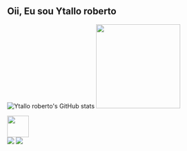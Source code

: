 ## Oii, Eu sou Ytallo roberto

![Ytallo roberto's GitHub stats](https://github-readme-stats.vercel.app/api?username=YtalloRoberto&show_icons=true&theme=merko)
<img height="195em" src="https://github-readme-stats.vercel.app/api/top-langs/?username=YtalloRoberto&layout=compact&langs_count=16&theme=dark"/>

<div>
<img src="https://github.com/hugovk/python-logos/blob/master/img/Python.png" width=50 height=50
<div>     
<div>
  <a href = "mailto: ytallo.lobo@gmail.com"><img src="https://img.shields.io/badge/-Gmail-%23EA4335?style=for-the-badge&logo=gmail&logoColor=white" target="_blank"></a>
  <a href="https://www.linkedin.com/in/ytallol%C3%B4bo/" target="_blank"><img src="https://img.shields.io/badge/-LinkedIn-%230077B5?style=for-the-badge&logo=linkedin&logoColor=white" target="_blank"></a>
</div>
